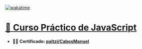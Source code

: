 [![wakatime](https://wakatime.com/badge/user/9e0548e0-ba44-4650-b0f1-5ece84453209/project/3666eeaf-a8e1-40ca-92b7-0364ccd9e96b.svg)](https://wakatime.com/badge/user/9e0548e0-ba44-4650-b0f1-5ece84453209/project/3666eeaf-a8e1-40ca-92b7-0364ccd9e96b)
# [📗 Curso Práctico de JavaScript](https://platzi.com/cursos/javascript-practico/)
- 👨‍🎓 **Certificado: [paltzi/CabosManuel](https://platzi.com/p/CabosManuel/curso/3271-javascript-practico/diploma/detalle/)**
